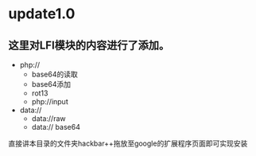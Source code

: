 # update1.0
## 这里对LFI模块的内容进行了添加。
- php://
  - base64的读取
  - base64添加
  - rot13
  - php://input
- data://
  - data://raw
  - data:// base64

直接讲本目录的文件夹hackbar++拖放至google的扩展程序页面即可实现安装
